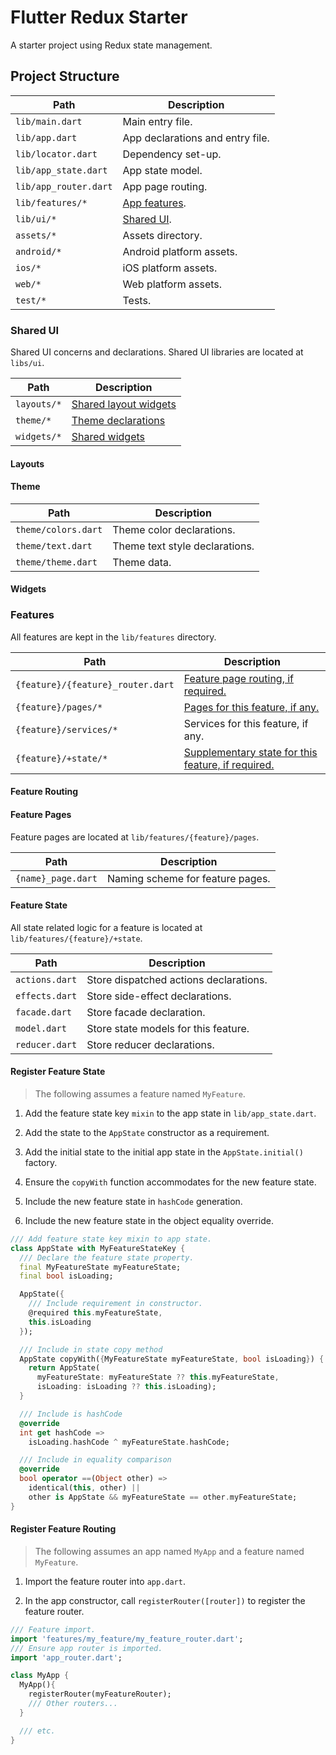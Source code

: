 # Flutter Redux Starter

A starter project using Redux state management.

## Project Structure

| Path                  | Description                      |
| --------------------- | -------------------------------- |
| `lib/main.dart`       | Main entry file.                 |
| `lib/app.dart`        | App declarations and entry file. |
| `lib/locator.dart`    | Dependency set-up.               |
| `lib/app_state.dart`  | App state model.                 |
| `lib/app_router.dart` | App page routing.                |
| `lib/features/*`      | [App features](#features).       |
| `lib/ui/*`            | [Shared UI](#shared-ui).         |
| `assets/*`            | Assets directory.                |
| `android/*`           | Android platform assets.         |
| `ios/*`               | iOS platform assets.             |
| `web/*`               | Web platform assets.             |
| `test/*`              | Tests.                           |

### Shared UI

Shared UI concerns and declarations. Shared UI libraries are located at `libs/ui`.

| Path        | Description                       |
| ----------- | --------------------------------- |
| `layouts/*` | [Shared layout widgets](#layouts) |
| `theme/*`   | [Theme declarations](#theme)      |
| `widgets/*` | [Shared widgets](#widgets)        |

#### Layouts

#### Theme

| Path                | Description                    |
| ------------------- | ------------------------------ |
| `theme/colors.dart` | Theme color declarations.      |
| `theme/text.dart`   | Theme text style declarations. |
| `theme/theme.dart`  | Theme data.                    |

#### Widgets

### Features

All features are kept in the `lib/features` directory.

| Path                              | Description                                                          |
| --------------------------------- | -------------------------------------------------------------------- |
| `{feature}/{feature}_router.dart` | [Feature page routing, if required.](#feature-routing)               |
| `{feature}/pages/*`               | [Pages for this feature, if any.](#feature-pages)                    |
| `{feature}/services/*`            | Services for this feature, if any.                                   |
| `{feature}/+state/*`              | [Supplementary state for this feature, if required.](#feature-state) |

#### Feature Routing

#### Feature Pages

Feature pages are located at `lib/features/{feature}/pages`.

| Path               | Description                      |
| ------------------ | -------------------------------- |
| `{name}_page.dart` | Naming scheme for feature pages. |

#### Feature State

All state related logic for a feature is located at `lib/features/{feature}/+state`.

| Path           | Description                            |
| -------------- | -------------------------------------- |
| `actions.dart` | Store dispatched actions declarations. |
| `effects.dart` | Store side-effect declarations.        |
| `facade.dart`  | Store facade declaration.              |
| `model.dart`   | Store state models for this feature.   |
| `reducer.dart` | Store reducer declarations.            |

#### Register Feature State

> The following assumes a feature named `MyFeature`.

1. Add the feature state key `mixin` to the app state in `lib/app_state.dart`.

2. Add the state to the `AppState` constructor as a requirement.

3. Add the initial state to the initial app state in the `AppState.initial()` factory.

4. Ensure the `copyWith` function accommodates for the new feature state.

5. Include the new feature state in `hashCode` generation.

6. Include the new feature state in the object equality override.

```dart
/// Add feature state key mixin to app state.
class AppState with MyFeatureStateKey {
  /// Declare the feature state property.
  final MyFeatureState myFeatureState;
  final bool isLoading;

  AppState({
    /// Include requirement in constructor.
    @required this.myFeatureState,
    this.isLoading
  });

  /// Include in state copy method
  AppState copyWith({MyFeatureState myFeatureState, bool isLoading}) {
    return AppState(
      myFeatureState: myFeatureState ?? this.myFeatureState,
      isLoading: isLoading ?? this.isLoading);
  }

  /// Include is hashCode
  @override
  int get hashCode =>
    isLoading.hashCode ^ myFeatureState.hashCode;

  /// Include in equality comparison
  @override
  bool operator ==(Object other) =>
    identical(this, other) ||
    other is AppState && myFeatureState == other.myFeatureState;
}
```

#### Register Feature Routing

> The following assumes an app named `MyApp` and a feature named `MyFeature`.

1. Import the feature router into `app.dart`.

2. In the app constructor, call `registerRouter([router])` to register the feature router.

```dart
/// Feature import.
import 'features/my_feature/my_feature_router.dart';
/// Ensure app router is imported.
import 'app_router.dart';

class MyApp {
  MyApp(){
    registerRouter(myFeatureRouter);
    /// Other routers...
  }

  /// etc.
}
```
